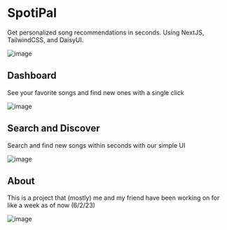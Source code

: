 # SpotiPal
Get personalized song recommendations in seconds. Using NextJS, TailwindCSS, and DaisyUI.

![image](https://github.com/krozzi/SpotiPal/assets/107476445/1da8c59a-b4aa-4614-880a-79dfe8293e0c)

## Dashboard
See your favorite songs and find new ones with a single click 

![image](https://cdn.discordapp.com/attachments/1035705871344341013/1113684249153916968/image.png)

## Search and Discover
Search and find new songs within seconds with our simple UI

![image](https://github.com/krozzi/SpotiPal/assets/107476445/c1d03c47-ec99-4cd4-8c84-b142b141340d)

## About
This is a project that (mostly) me and my friend have been working on for like a week as of now (6/2/23)

![image](https://github.com/krozzi/SpotiPal/assets/107476445/7cfeb66a-acff-4b50-9891-1d40348800df)


